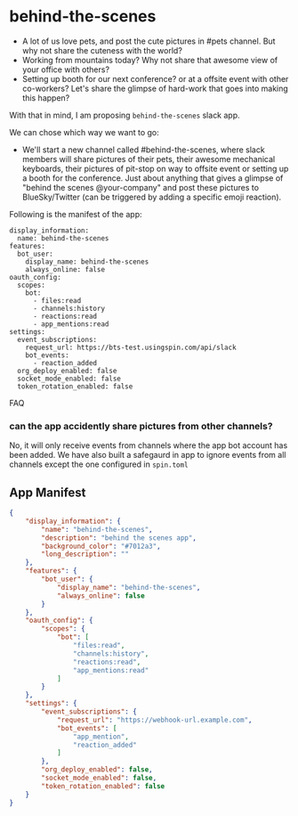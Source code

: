 # behind-the-scenes

- A lot of us love pets, and post the cute pictures in #pets channel. But why not share the cuteness with the world? 
- Working from mountains today? Why not share that awesome view of your office with others?
- Setting up booth for our next conference? or at a offsite event with other co-workers? Let's share the glimpse of hard-work that goes into making this happen?

With that in mind, I am proposing `behind-the-scenes` slack app. 

We can chose which way we want to go:

- We'll start a new channel called #behind-the-scenes, where slack members will share pictures of their pets, their awesome mechanical keyboards, their pictures of pit-stop on way to offsite event or setting up a booth for the conference. Just about anything that gives a glimpse of "behind the scenes @your-company" and post these pictures to BlueSky/Twitter (can be triggered by adding a specific emoji reaction). 

Following is the manifest of the app:

```
display_information:
  name: behind-the-scenes
features:
  bot_user:
    display_name: behind-the-scenes
    always_online: false
oauth_config:
  scopes:
    bot:
      - files:read
      - channels:history
      - reactions:read
      - app_mentions:read
settings:
  event_subscriptions:
    request_url: https://bts-test.usingspin.com/api/slack
    bot_events:
      - reaction_added
  org_deploy_enabled: false
  socket_mode_enabled: false
  token_rotation_enabled: false

```


FAQ

### can the app accidently share pictures from other channels?

No, it will only receive events from channels where the app bot account has been added. We have also built a safegaurd in app to ignore events from all channels except the one configured in `spin.toml`

## App Manifest

```json
{
    "display_information": {
        "name": "behind-the-scenes",
        "description": "behind the scenes app",
        "background_color": "#7012a3",
        "long_description": ""
    },
    "features": {
        "bot_user": {
            "display_name": "behind-the-scenes",
            "always_online": false
        }
    },
    "oauth_config": {
        "scopes": {
            "bot": [
                "files:read",
                "channels:history",
                "reactions:read",
                "app_mentions:read"
            ]
        }
    },
    "settings": {
        "event_subscriptions": {
            "request_url": "https://webhook-url.example.com",
            "bot_events": [
                "app_mention",
                "reaction_added"
            ]
        },
        "org_deploy_enabled": false,
        "socket_mode_enabled": false,
        "token_rotation_enabled": false
    }
}
```
